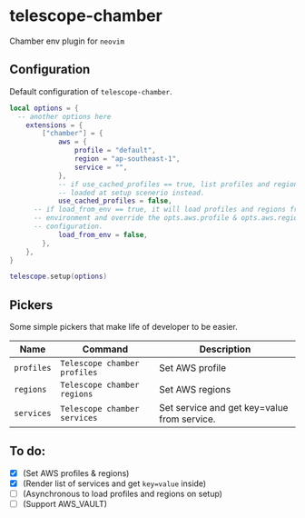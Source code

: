 # telescope-chamber

Chamber env plugin for `neovim`

## Configuration

Default configuration of `telescope-chamber`.

```lua
local options = {
  -- another options here
	extensions = {
		["chamber"] = {
			aws = {
				profile = "default",
				region = "ap-southeast-1",
				service = "",
			},
			-- if use_cached_profiles == true, list profiles and regions will be
			-- loaded at setup scenerio instead.
			use_cached_profiles = false,
      -- if load_from_env == true, it will load profiles and regions from
      -- environment and override the opts.aws.profile & opts.aws.region
      -- configuration.
			load_from_env = false,
		},
	},
}

telescope.setup(options)
```

## Pickers

Some simple pickers that make life of developer to be easier.

| Name       | Command                      | Description                                 |
| ---------- | ---------------------------- | ------------------------------------------- |
| `profiles` | `Telescope chamber profiles` | Set AWS profile                             |
| `regions`  | `Telescope chamber regions`  | Set AWS regions                             |
| `services` | `Telescope chamber services` | Set service and get key=value from service. |

## To do:

- [x] (Set AWS profiles & regions)
- [x] (Render list of services and get `key=value` inside)
- [ ] (Asynchronous to load profiles and regions on setup)
- [ ] (Support AWS_VAULT)
